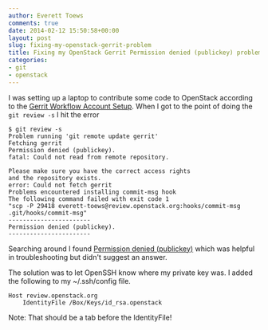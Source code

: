 ```yaml
---
author: Everett Toews
comments: true
date: 2014-02-12 15:50:58+00:00
layout: post
slug: fixing-my-openstack-gerrit-problem
title: Fixing my OpenStack Gerrit Permission denied (publickey) problem
categories:
- git
- openstack
---
```


I was setting up a laptop to contribute some code to OpenStack according to the [Gerrit Workflow Account Setup](https://wiki.openstack.org/wiki/GerritWorkflow#Account_Setup). When I got to the point of doing the `git review -s` I hit the error

<!--more-->

    $ git review -s
    Problem running 'git remote update gerrit'
    Fetching gerrit
    Permission denied (publickey).
    fatal: Could not read from remote repository.

    Please make sure you have the correct access rights
    and the repository exists.
    error: Could not fetch gerrit
    Problems encountered installing commit-msg hook
    The following command failed with exit code 1
    "scp -P 29418 everett-toews@review.openstack.org:hooks/commit-msg .git/hooks/commit-msg"
    -----------------------
    Permission denied (publickey).
    -----------------------

Searching around I found [Permission denied (publickey)](https://review.openstack.org/Documentation/error-permission-denied.html) which was helpful in troubleshooting but didn't suggest an answer.

The solution was to let OpenSSH know where my private key was. I added the following to my ~/.ssh/config file.

    Host review.openstack.org
        IdentityFile /Box/Keys/id_rsa.openstack

Note: That should be a tab before the IdentityFile!
